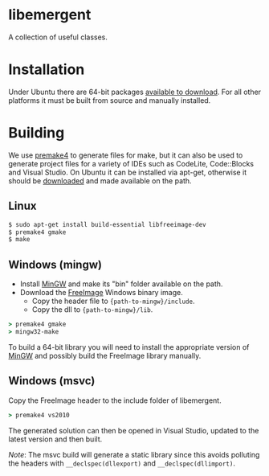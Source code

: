 libemergent
=========

A collection of useful classes.


Installation
============

Under Ubuntu there are 64-bit packages [available to download](http://downloads.emergent-design.co.uk/libemergent/). For
all other platforms it must be built from source and manually installed.


Building
========

We use [premake4](http://industriousone.com/premake) to generate files for make, but it can also be used to generate
project files for a variety of IDEs such as CodeLite, Code::Blocks and Visual Studio. On Ubuntu it can be installed
via apt-get, otherwise it should be [downloaded](http://industriousone.com/premake/download) and made available on the path.

Linux
-----

```bash
$ sudo apt-get install build-essential libfreeimage-dev
$ premake4 gmake
$ make
```

Windows (mingw)
---------------

  * Install [MinGW](http://www.mingw.org/) and make its "bin" folder available on the path.
  * Download the [FreeImage](http://freeimage.sourceforge.net/download.html) Windows binary image.
    * Copy the header file to `{path-to-mingw}/include`.
    * Copy the dll to `{path-to-mingw}/lib`.

```cmd
> premake4 gmake
> mingw32-make
```

To build a 64-bit library you will need to install the appropriate version of [MinGW](http://mingw-w64.sourceforge.net/) and possibly
build the FreeImage library manually.


Windows (msvc)
--------------

Copy the FreeImage header to the include folder of libemergent.

```cmd
> premake4 vs2010
```

The generated solution can then be opened in Visual Studio, updated to the latest version and then
built.

*Note*: The msvc build will generate a static library since this avoids polluting the headers with
`__declspec(dllexport)` and `__declspec(dllimport)`.
